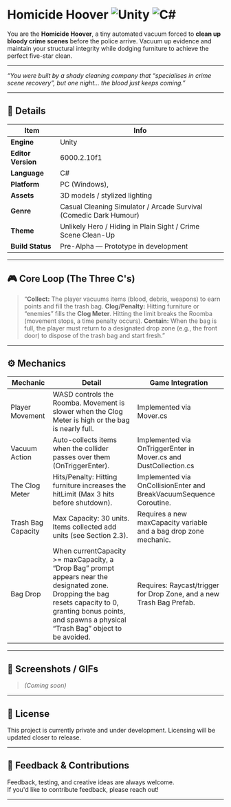 # Homicide Hoover ![Unity](https://img.shields.io/badge/Engine-Unity-20232A?logo=unity&logoColor=white) ![C#](https://img.shields.io/badge/Language-C%23-239120?logo=c-sharp&logoColor=white)

You are the **Homicide Hoover**, a tiny automated vacuum forced to **clean up bloody crime scenes** before the police arrive. Vacuum up evidence and maintain your structural integrity while dodging furniture to achieve the perfect five-star clean.

---

*“You were built by a shady cleaning company that “specialises in crime scene recovery”, but one night… the blood just keeps coming.”*

---

## 📝 Details

| Item | Info |
|------|------|
| **Engine** | Unity |
|**Editor Version** | 6000.2.10f1 |
| **Language** | C# |
| **Platform** | PC (Windows), |
| **Assets** | 3D models / stylized lighting |
| **Genre** | Casual Cleaning Simulator / Arcade Survival (Comedic Dark Humour) |
| **Theme** | Unlikely Hero / Hiding in Plain Sight / Crime Scene Clean-Up |
| **Build Status** | Pre-Alpha — Prototype in development |

---

## 🎮 Core Loop (The Three C's)

> “**Collect:** The player vacuums items (blood, debris, weapons) to earn points and fill the trash bag.
> **Clog/Penalty:** Hitting furniture or “enemies” fills the **Clog Meter**. Hitting the limit breaks the Roomba (movement stops, a time penalty occurs). 
> **Contain:** When the bag is full, the player must return to a designated drop zone (e.g., the front door) to dispose of the trash bag and start fresh.”

---

## ⚙️ Mechanics

| Mechanic | Detail | Game Integration |
|------|------|------|
| Player Movement | WASD controls the Roomba. Movement is slower when the Clog Meter is high or the bag is nearly full. | Implemented via Mover.cs |
| Vacuum Action | Auto-collects items when the collider passes over them (OnTriggerEnter). | Implemented via OnTriggerEnter in Mover.cs and DustCollection.cs |
| The Clog Meter | Hits/Penalty: Hitting furniture increases the hitLimit (Max 3 hits before shutdown). | Implemented via OnCollisionEnter and BreakVacuumSequence Coroutine. |
| Trash Bag Capacity | Max Capacity: 30 units. Items collected add units (see Section 2.3). | Requires a new maxCapacity variable and a bag drop zone mechanic. |
| Bag Drop | When currentCapacity >= maxCapacity, a “Drop Bag” prompt appears near the designated zone. Dropping the bag resets capacity to 0, granting bonus points, and spawns a physical “Trash Bag” object to be avoided. | Requires: Raycast/trigger for Drop Zone, and a new Trash Bag Prefab. |

---

## 📸 Screenshots / GIFs

> _(Coming soon)_

---

## 📝 License

This project is currently private and under development. Licensing will be updated closer to release.

---

## 💬 Feedback & Contributions

Feedback, testing, and creative ideas are always welcome.  
If you'd like to contribute feedback, please reach out!

---
